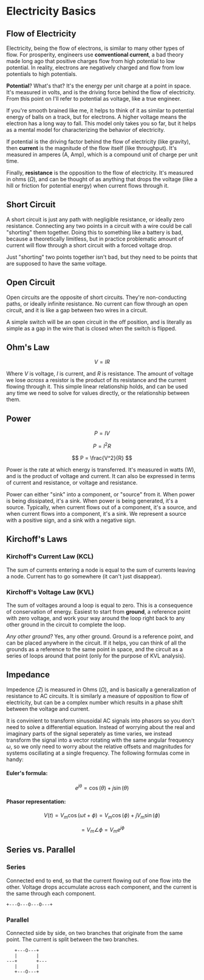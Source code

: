 # Electricity Basics

## Flow of Electricity

Electricity, being the flow of electrons, is similar to many other types of flow. For prosperity, engineers use **conventional current**, a bad theory made long ago that positive charges flow from high potential to low potential. In reality, electrons are negatively charged and flow from low potentials to high potentials.

**Potential**? What's that? It's the energy per unit charge at a point in space. It's measured in volts, and is the driving force behind the flow of electricity. From this point on I'll refer to potential as voltage, like a true engineer. 

If you're smooth brained like me, it helps to think of it as similar to potential energy of balls on a track, but for electrons. A higher voltage means the electron has a long way to fall. This model only takes you so far, but it helps as a mental model for characterizing the behavior of electricity.

If potential is the driving factor behind the flow of electricity (like gravity), then **current** is the magnitude of the flow itself (like throughput). It's measured in amperes (A, Amp), which is a compound unit of charge per unit time. 

Finally, **resistance** is the opposition to the flow of electricity. It's measured in ohms ($\Omega$), and can be thought of as anything that drops the voltage (like a hill or friction for potential energy) when current flows through it.


## Short Circuit

A short circuit is just any path with negligible resistance, or ideally zero resistance. Connecting any two points in a circuit with a wire could be call "shorting" them together. Doing this to something like a battery is bad, because a theoretically limitless, but in practice problematic amount of current will flow through a short circuit with a forced voltage drop.

Just "shorting" two points together isn't bad, but they need to be points that are supposed to have the same voltage.

## Open Circuit

Open circuits are the opposite of short circuits. They're non-conducting paths, or ideally infinite resistance. No current can flow through an open circuit, and it is like a gap between two wires in a circuit.

A simple switch will be an open circuit in the off position, and is literally as simple as a gap in the wire that is closed when the switch is flipped.

## Ohm's Law

$$
V = IR
$$

Where $V$ is voltage, $I$ is current, and $R$ is resistance. The amount of voltage we lose *across* a resistor is the product of its resistance and the current flowing through it. This simple linear relationship holds, and can be used any time we need to solve for values directly, or the relationship between them.

## Power

$$
P = IV
$$

$$
P = I^2R
$$

$$
P = \frac{V^2}{R}
$$

Power is the rate at which energy is transferred. It's measured in watts (W), and is the product of voltage and current. It can also be expressed in terms of current and resistance, or voltage and resistance.

Power can either "sink" into a component, or "source" from it. When power is being dissipated, it's a sink. When power is being generated, it's a source. Typically, when current flows out of a component, it's a source, and when current flows into a component, it's a sink. We represent a source with a positive sign, and a sink with a negative sign.

## Kirchoff's Laws

### Kirchoff's Current Law (KCL)

The sum of currents entering a node is equal to the sum of currents leaving a node. Current has to go somewhere (it can't just disappear).

### Kirchoff's Voltage Law (KVL)

The sum of voltages around a loop is equal to zero. This is a consequence of conservation of energy. Easiest to start from **ground**, a reference point with zero voltage, and work your way around the loop right back to any other ground in the circuit to complete the loop.

*Any other ground?* Yes, any other ground. Ground is a reference point, and can be placed anywhere in the circuit. If it helps, you can think of all the grounds as a reference to the same point in space, and the circuit as a series of loops around that point (only for the purpose of KVL analysis).

## Impedance

Impedence ($Z$) is measured in Ohms ($\Omega$), and is basically a generalization of resistance to AC circuits. It is similarly a measure of opposition to flow of electricity, but can be a complex number which results in a phase shift between the voltage and current.

It is convinient to transform sinusoidal AC signals into phasors so you don't need to solve a differential equation. Instead of worrying about the real and imaginary parts of the signal seperately as time varies, we instead transform the signal into a vector rotating with the same angular frequency $\omega$, so we only need to worry about the relative offsets and magnitudes for systems oscillating at a single frequency. The following formulas come in handy:

#### Euler's formula:

$$e^{j\theta} = \cos(\theta) + j\sin(\theta)$$

#### Phasor representation:

$$V(t) = V_m \cos(\omega t + \phi) = V_m \cos(\phi) + jV_m \sin(\phi)$$

$$ = V_m \angle \phi = V_m e^{j\phi}$$

## Series vs. Parallel 

### Series

Connected end to end, so that the current flowing out of one flow into the other. Voltage drops accumulate across each component, and the current is the same through each component.

```plaintext
+---O---O---O---+
```

### Parallel

Connected side by side, on two branches that originate from the same point. The current is split between the two branches.

```plaintext
   +---O---+
   |       |
---+       +---
   |       |
   +---O---+
```